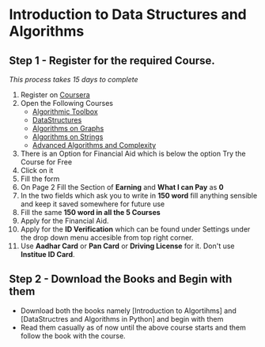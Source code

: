 # Introduction to Data Structures and Algorithms

## Step 1 - Register for the required Course.
*This process takes 15 days to complete*
1. Register on [Coursera](https://www.coursera.org/)
2. Open the Following Courses
    - [Algorithmic Toolbox](https://www.coursera.org/learn/algorithmic-toolbox)
    - [DataStructures](https://www.coursera.org/learn/data-structures)
    - [Algorithms on Graphs](https://www.coursera.org/learn/algorithms-on-graphs)
    - [Algorithms on Strings](https://www.coursera.org/learn/algorithms-on-strings)
    - [Advanced Algorithms and Complexity](https://www.coursera.org/learn/advanced-algorithms-and-complexity)
3. There is an Option for Financial Aid which is below the option Try the Course for Free
4. Click on it
5. Fill the form 
6. On Page 2 Fill the Section of **Earning** and **What I can Pay** as **0**
7. In the two fields which ask you to write in **150 word** fill anything sensible and keep it saved somewhere for future use
8. Fill the same **150 word in all the 5 Courses** 
9. Apply for the Financial Aid.
10. Apply for the **ID Verification** which can be found under Settings under the drop down menu accesible from top right corner.
11. Use **Aadhar Card** or **Pan Card** or **Driving License** for it. Don't use **Institue ID Card**.

## Step 2 - Download the Books and Begin with them

 - Download both the books namely [Introduction to Algortihms] and [DataStructres and Algorithms in Python] and begin with them
 - Read them casually as of now until the above course starts and them follow the book with the course.
